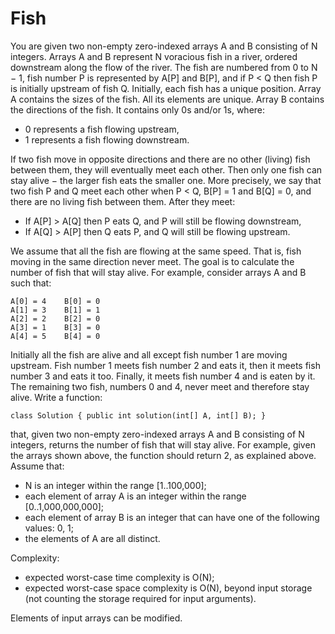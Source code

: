 Fish
====

You are given two non-empty zero-indexed arrays A and B consisting of N integers. Arrays A and B represent N voracious fish in a river, ordered downstream along the flow of the river. The fish are numbered from 0 to N − 1, fish number P is represented by A[P] and B[P], and if P < Q then fish P is initially upstream of fish Q. Initially, each fish has a unique position. Array A contains the sizes of the fish. All its elements are unique. Array B contains the directions of the fish. It contains only 0s and/or 1s, where:
- 0 represents a fish flowing upstream,
- 1 represents a fish flowing downstream.

If two fish move in opposite directions and there are no other (living) fish between them, they will eventually meet each other. Then only one fish can stay alive − the larger fish eats the smaller one. More precisely, we say that two fish P and Q meet each other when P < Q, B[P] = 1 and B[Q] = 0, and there are no living fish between them. After they meet:
- If A[P] > A[Q] then P eats Q, and P will still be flowing downstream,
- If A[Q] > A[P] then Q eats P, and Q will still be flowing upstream.

We assume that all the fish are flowing at the same speed. That is, fish moving in the same direction never meet. The goal is to calculate the number of fish that will stay alive. For example, consider arrays A and B such that:
	
	A[0] = 4    B[0] = 0
	A[1] = 3    B[1] = 1
	A[2] = 2    B[2] = 0
	A[3] = 1    B[3] = 0
	A[4] = 5    B[4] = 0

Initially all the fish are alive and all except fish number 1 are moving upstream. Fish number 1 meets fish number 2 and eats it, then it meets fish number 3 and eats it too. Finally, it meets fish number 4 and is eaten by it. The remaining two fish, numbers 0 and 4, never meet and therefore stay alive. Write a function:

	class Solution { public int solution(int[] A, int[] B); }

that, given two non-empty zero-indexed arrays A and B consisting of N integers, returns the number of fish that will stay alive. For example, given the arrays shown above, the function should return 2, as explained above. Assume that:
- N is an integer within the range [1..100,000];
- each element of array A is an integer within the range [0..1,000,000,000];
- each element of array B is an integer that can have one of the following values: 0, 1;
- the elements of A are all distinct.

Complexity:
- expected worst-case time complexity is O(N);
- expected worst-case space complexity is O(N), beyond input storage (not counting the storage required for input arguments).

Elements of input arrays can be modified.
